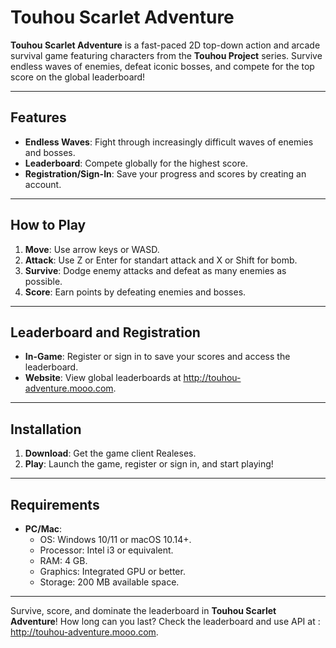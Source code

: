# Touhou Scarlet Adventure

**Touhou Scarlet Adventure** is a fast-paced 2D top-down action and arcade survival game featuring characters from the **Touhou Project** series. Survive endless waves of enemies, defeat iconic bosses, and compete for the top score on the global leaderboard!

---

## Features

- **Endless Waves**: Fight through increasingly difficult waves of enemies and bosses.
- **Leaderboard**: Compete globally for the highest score.
- **Registration/Sign-In**: Save your progress and scores by creating an account.

---

## How to Play

1. **Move**: Use arrow keys or WASD.
2. **Attack**: Use Z or Enter for standart attack and X or Shift for bomb.
3. **Survive**: Dodge enemy attacks and defeat as many enemies as possible.
4. **Score**: Earn points by defeating enemies and bosses.

---

## Leaderboard and Registration

- **In-Game**: Register or sign in to save your scores and access the leaderboard.
- **Website**: View global leaderboards at http://touhou-adventure.mooo.com.

---

## Installation

1. **Download**: Get the game client Realeses.
2. **Play**: Launch the game, register or sign in, and start playing!

---

## Requirements

- **PC/Mac**:  
  - OS: Windows 10/11 or macOS 10.14+.  
  - Processor: Intel i3 or equivalent.  
  - RAM: 4 GB.  
  - Graphics: Integrated GPU or better.  
  - Storage: 200 MB available space.
---

Survive, score, and dominate the leaderboard in **Touhou Scarlet Adventure**! How long can you last?
Check the leaderboard and use API at : http://touhou-adventure.mooo.com.
